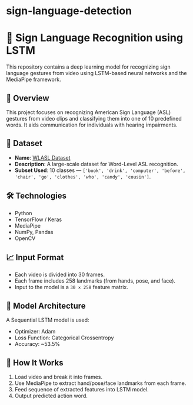 # sign-language-detection
# 🤟 Sign Language Recognition using LSTM

This repository contains a deep learning model for recognizing sign language gestures from video using LSTM-based neural networks and the MediaPipe framework.

## 📌 Overview

This project focuses on recognizing American Sign Language (ASL) gestures from video clips and classifying them into one of 10 predefined words. It aids communication for individuals with hearing impairments.

## 📂 Dataset

- **Name**: [WLASL Dataset](https://dxli94.github.io/WLASL/)
- **Description**: A large-scale dataset for Word-Level ASL recognition.
- **Subset Used**: 10 classes — `['book', 'drink', 'computer', 'before', 'chair', 'go', 'clothes', 'who', 'candy', 'cousin']`.

## 🛠️ Technologies

- Python
- TensorFlow / Keras
- MediaPipe
- NumPy, Pandas
- OpenCV

## 📈 Input Format

- Each video is divided into 30 frames.
- Each frame includes 258 landmarks (from hands, pose, and face).
- Input to the model is a `30 × 258` feature matrix.

## 🧠 Model Architecture

A Sequential LSTM model is used:
- Optimizer: Adam  
- Loss Function: Categorical Crossentropy  
- Accuracy: ~53.5%

## 🚀 How It Works

1. Load video and break it into frames.
2. Use MediaPipe to extract hand/pose/face landmarks from each frame.
3. Feed sequence of extracted features into LSTM model.
4. Output predicted action word.
